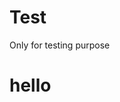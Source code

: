 # Test
Only for testing purpose 

<html>
  <head>
    <style>
      .h1 {
      color:blue;
      }
      </style>
  </head>
  <body>
  <h1>hello</h1>
  </body>
  </html>
